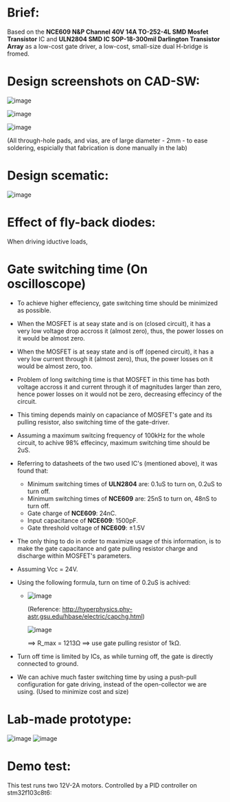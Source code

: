 # Brief:
Based on the **NCE609 N&P Channel 40V 14A TO-252-4L SMD Mosfet Transistor** IC and **ULN2804 SMD IC SOP-18-300mil Darlington Transistor Array** as a low-cost gate driver, a low-cost, small-size dual H-bridge is fromed.

# Design screenshots on CAD-SW:
![image](https://github.com/AliEmad2002/Dual-Full-H-Bridge/assets/99054912/e43a8474-f97d-40ff-8e3d-c44d1ac7e664)

![image](https://github.com/AliEmad2002/Dual-Full-H-Bridge/assets/99054912/9e791314-31a1-41e3-9965-81f3f9a6413d)

![image](https://github.com/AliEmad2002/Dual-Full-H-Bridge/assets/99054912/1de870a8-e2a0-4426-b2b1-23fb97779cf0)

(All through-hole pads, and vias, are of large diameter - 2mm - to ease soldering, espicially that fabrication is done manually in the lab)

# Design scematic:
![image](https://github.com/AliEmad2002/Dual-Full-H-Bridge/assets/99054912/96cd2c4a-0d25-4a2b-b2f5-e57ec8dbe168)

# Effect of fly-back diodes:
When driving iductive loads, 

# Gate switching time (On oscilloscope)
* To achieve higher effeciency, gate switching time should be minimized as possible.
* When the MOSFET is at seay state and is on (closed circuit), it has a very low voltage drop accross it (almost zero), thus, the power losses on it would be almost zero.
* When the MOSFET is at seay state and is off (opened circuit), it has a very low current through it (almost zero), thus, the power losses on it would be almost zero, too.
* Problem of long switching time is that MOSFET in this time has both voltage accross it and current through it of magnitudes larger than zero, hence power losses on it would not be zero, decreasing effecincy of the circuit.
* This timing depends mainly on capaciance of MOSFET's gate and its pulling resistor, also switching time of the gate-driver.
* Assuming a maximum switcing frequency of 100kHz for the whole circuit, to achive 98% effecincy, maximum switching time should be 2uS.
* Referring to datasheets of the two used IC's (mentioned above), it was found that:
  - Minimum switching times of **ULN2804** are: 0.1uS to turn on, 0.2uS to turn off.
  - Minimum switching times of **NCE609** are: 25nS to turn on, 48nS to turn off.
  - Gate charge of **NCE609**: 24nC.
  - Input capacitance of **NCE609**: 1500pF.
  - Gate threshold voltage of **NCE609**: ±1.5V
* The only thing to do in order to maximize usage of this information, is to make the gate capacitance and gate pulling resistor charge and discharge within MOSFET's parameters.
* Assuming Vcc = 24V.
* Using the following formula, turn on time of 0.2uS is achived:
  - ![image](https://github.com/AliEmad2002/Dual-Full-H-Bridge/assets/99054912/1c506dad-8adf-4ae6-a2b3-641baf6625fd)

    (Reference: http://hyperphysics.phy-astr.gsu.edu/hbase/electric/capchg.html)

    ![image](https://github.com/AliEmad2002/Dual-Full-H-Bridge/assets/99054912/fcb8934b-c6eb-48cc-8d49-7d3d6413bf6b)

    ==> R_max = 1213Ω  ==> use gate pulling resistor of 1kΩ.

* Turn off time is limited by ICs, as while turning off, the gate is directly connected to ground.
* We can achive much faster switching time by using a push-pull configuration for gate driving, instead of the open-collector we are using. (Used to minimize cost and size)

# Lab-made prototype:
![image](https://github.com/AliEmad2002/Dual-H-Bridge/assets/99054912/a6ef6520-d649-4fe4-891a-109d9c71d137)
![image](https://github.com/AliEmad2002/Dual-H-Bridge/assets/99054912/b77532b2-3a48-4088-8c75-dee44d61a7a7)



# Demo test:
This test runs two 12V-2A motors. Controlled by a PID controller on stm32f103c8t6:
